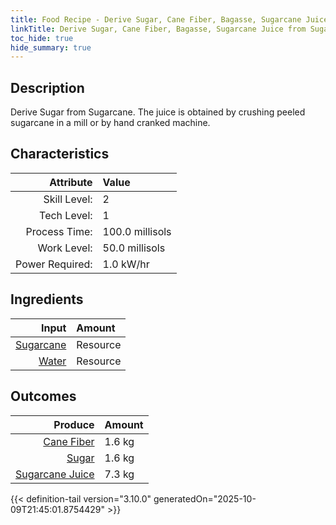 ```yaml
---
title: Food Recipe - Derive Sugar, Cane Fiber, Bagasse, Sugarcane Juice from Sugarcane
linkTitle: Derive Sugar, Cane Fiber, Bagasse, Sugarcane Juice from Sugarcane
toc_hide: true
hide_summary: true
---
```

<!-- This is generated by the MarsSim HelpGenertor, do not edit. -->

## Description
Derive Sugar from Sugarcane. The juice is obtained by&#10;&#9;&#9;crushing peeled sugarcane in a mill or by hand cranked machine. 

## Characteristics

| Attribute      | Value |
|--------:|:------|
|Skill Level:|2|
|Tech Level:|1|
|Process Time:|100.0 millisols|
|Work Level:|50.0 millisols|
|Power Required:|1.0 kW/hr|

## Ingredients

| Input      | Amount |
|--------:|:------|
|[Sugarcane](/docs/definitions/resource/sugarcane)|Resource|10.0 kg|
|[Water](/docs/definitions/resource/water)|Resource|1.0 kg|

## Outcomes


| Produce      | Amount |
|--------:|:------|
|[Cane Fiber](/docs/definitions/resource/cane-fiber)|1.6 kg|
|[Sugar](/docs/definitions/resource/sugar)|1.6 kg|
|[Sugarcane Juice](/docs/definitions/resource/sugarcane-juice)|7.3 kg|



{{< definition-tail version="3.10.0" generatedOn="2025-10-09T21:45:01.8754429" >}}



